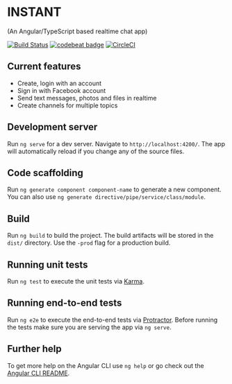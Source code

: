 # INSTANT 
(An Angular/TypeScript based realtime chat app)

[![Build Status](https://travis-ci.org/finnzeit/instant.svg?branch=master)](https://travis-ci.org/finnzeit/instant)
[![codebeat badge](https://codebeat.co/badges/1b33c26b-9165-454f-b3df-dbe4dfb56c9e)](https://codebeat.co/projects/github-com-finnzeit-instant-master)
[![CircleCI](https://circleci.com/gh/finnzeit/instant.svg?style=svg)](https://circleci.com/gh/finnzeit/instant)


## Current features
- Create, login with an account
- Sign in with Facebook account
- Send text messages, photos and files in realtime
- Create channels for multiple topics

## Development server
Run `ng serve` for a dev server. Navigate to `http://localhost:4200/`. The app will automatically reload if you change any of the source files.

## Code scaffolding

Run `ng generate component component-name` to generate a new component. You can also use `ng generate directive/pipe/service/class/module`.

## Build

Run `ng build` to build the project. The build artifacts will be stored in the `dist/` directory. Use the `-prod` flag for a production build.

## Running unit tests

Run `ng test` to execute the unit tests via [Karma](https://karma-runner.github.io).

## Running end-to-end tests

Run `ng e2e` to execute the end-to-end tests via [Protractor](http://www.protractortest.org/).
Before running the tests make sure you are serving the app via `ng serve`.

## Further help

To get more help on the Angular CLI use `ng help` or go check out the [Angular CLI README](https://github.com/angular/angular-cli/blob/master/README.md).
